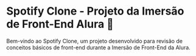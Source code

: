 # Spotify Clone - Projeto da Imersão de Front-End Alura 🎵
Bem-vindo ao Spotify Clone, um projeto desenvolvido para revisão de conceitos básicos de front-end durante a Imersão de Front-End da Alura. 

  
